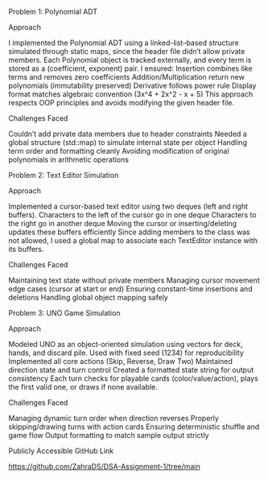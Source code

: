Problem 1: Polynomial ADT

Approach

I implemented the Polynomial ADT using a linked-list–based structure simulated through static maps, since the header file didn’t allow private members.
Each Polynomial object is tracked externally, and every term is stored as a (coefficient, exponent) pair.
I ensured:
Insertion combines like terms and removes zero coefficients
Addition/Multiplication return new polynomials (immutability preserved)
Derivative follows power rule
Display format matches algebraic convention (3x^4 + 2x^2 - x + 5)
This approach respects OOP principles and avoids modifying the given header file.

Challenges Faced

Couldn’t add private data members due to header constraints
Needed a global structure (std::map) to simulate internal state per object
Handling term order and formatting cleanly
Avoiding modification of original polynomials in arithmetic operations

Problem 2: Text Editor Simulation

Approach

Implemented a cursor-based text editor using two deques (left and right buffers).
Characters to the left of the cursor go in one deque
Characters to the right go in another deque
Moving the cursor or inserting/deleting updates these buffers efficiently
Since adding members to the class was not allowed, I used a global map to associate each TextEditor instance with its buffers.

Challenges Faced

Maintaining text state without private members
Managing cursor movement edge cases (cursor at start or end)
Ensuring constant-time insertions and deletions
Handling global object mapping safely

Problem 3: UNO Game Simulation

Approach

Modeled UNO as an object-oriented simulation using vectors for deck, hands, and discard pile.
Used <random> with fixed seed (1234) for reproducibility
Implemented all core actions (Skip, Reverse, Draw Two)
Maintained direction state and turn control
Created a formatted state string for output consistency
Each turn checks for playable cards (color/value/action), plays the first valid one, or draws if none available.

Challenges Faced

Managing dynamic turn order when direction reverses
Properly skipping/drawing turns with action cards
Ensuring deterministic shuffle and game flow
Output formatting to match sample output strictly

Publicly Accessible GitHub Link

https://github.com/ZahraDS/DSA-Assignment-1/tree/main

